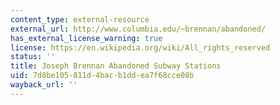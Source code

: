 ```yaml
---
content_type: external-resource
external_url: http://www.columbia.edu/~brennan/abandoned/
has_external_license_warning: true
license: https://en.wikipedia.org/wiki/All_rights_reserved
status: ''
title: Joseph Brennan Abandoned Subway Stations
uid: 7d8be105-811d-4bac-b1dd-ea7f68cce08b
wayback_url: ''
---
```

